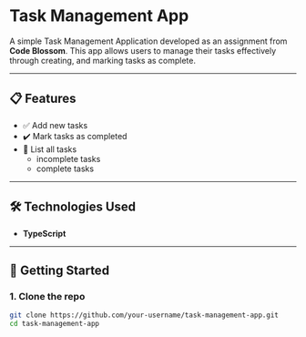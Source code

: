 # Task Management App

A simple Task Management Application developed as an assignment from **Code Blossom**. 
This app allows users to manage their tasks effectively through creating, and marking tasks as complete.

---

## 📋 Features

- ✅ Add new tasks
- ✔️ Mark tasks as completed
- 💾 List all tasks
  - incomplete tasks
  - complete tasks

---

## 🛠 Technologies Used

- **TypeScript**

---

## 🚀 Getting Started

### 1. Clone the repo
```bash
git clone https://github.com/your-username/task-management-app.git
cd task-management-app

